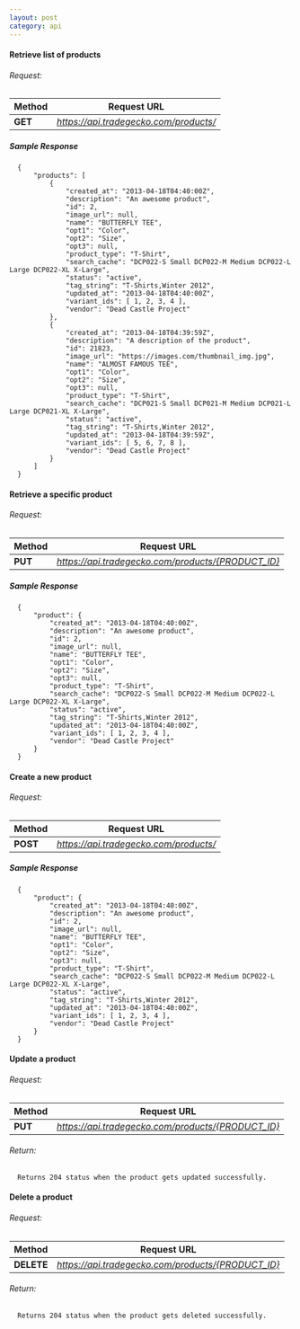 ```yaml
---
layout: post
category: api
---
```


####   Retrieve list of products 

######     Request:
Method     | Request URL   
-----------| ------------- 
**GET**    | *https://api.tradegecko.com/products/*

##### Sample Response

      {
          "products": [
              {
                  "created_at": "2013-04-18T04:40:00Z",
                  "description": "An awesome product",
                  "id": 2,
                  "image_url": null,
                  "name": "BUTTERFLY TEE",
                  "opt1": "Color",
                  "opt2": "Size",
                  "opt3": null,
                  "product_type": "T-Shirt",
                  "search_cache": "DCP022-S Small DCP022-M Medium DCP022-L Large DCP022-XL X-Large",
                  "status": "active",
                  "tag_string": "T-Shirts,Winter 2012",
                  "updated_at": "2013-04-18T04:40:00Z",
                  "variant_ids": [ 1, 2, 3, 4 ],
                  "vendor": "Dead Castle Project"
              },
              {
                  "created_at": "2013-04-18T04:39:59Z",
                  "description": "A description of the product",
                  "id": 21823,
                  "image_url": "https://images.com/thumbnail_img.jpg",
                  "name": "ALMOST FAMOUS TEE",
                  "opt1": "Color",
                  "opt2": "Size",
                  "opt3": null,
                  "product_type": "T-Shirt",
                  "search_cache": "DCP021-S Small DCP021-M Medium DCP021-L Large DCP021-XL X-Large",
                  "status": "active",
                  "tag_string": "T-Shirts,Winter 2012",
                  "updated_at": "2013-04-18T04:39:59Z",
                  "variant_ids": [ 5, 6, 7, 8 ],
                  "vendor": "Dead Castle Project"
              }
          ]
      }

####   Retrieve a specific product

######     Request:
Method     | Request URL   
-----------| ------------- 
**PUT**    | *https://api.tradegecko.com/products/{PRODUCT_ID}*

##### Sample Response

      {
          "product": {
              "created_at": "2013-04-18T04:40:00Z",
              "description": "An awesome product",
              "id": 2,
              "image_url": null,
              "name": "BUTTERFLY TEE",
              "opt1": "Color",
              "opt2": "Size",
              "opt3": null,
              "product_type": "T-Shirt",
              "search_cache": "DCP022-S Small DCP022-M Medium DCP022-L Large DCP022-XL X-Large",
              "status": "active",
              "tag_string": "T-Shirts,Winter 2012",
              "updated_at": "2013-04-18T04:40:00Z",
              "variant_ids": [ 1, 2, 3, 4 ],
              "vendor": "Dead Castle Project"
          }
      }


####   Create a new product

######     Request:
Method     | Request URL   
-----------| ------------- 
**POST**   | *https://api.tradegecko.com/products/*

##### Sample Response

      {
          "product": {
              "created_at": "2013-04-18T04:40:00Z",
              "description": "An awesome product",
              "id": 2,
              "image_url": null,
              "name": "BUTTERFLY TEE",
              "opt1": "Color",
              "opt2": "Size",
              "opt3": null,
              "product_type": "T-Shirt",
              "search_cache": "DCP022-S Small DCP022-M Medium DCP022-L Large DCP022-XL X-Large",
              "status": "active",
              "tag_string": "T-Shirts,Winter 2012",
              "updated_at": "2013-04-18T04:40:00Z",
              "variant_ids": [ 1, 2, 3, 4 ],
              "vendor": "Dead Castle Project"
          }
      }

####   Update a product

######     Request:
Method     | Request URL   
-----------| ------------- 
**PUT**    | *https://api.tradegecko.com/products/{PRODUCT_ID}*

###### Return:
      Returns 204 status when the product gets updated successfully. 

####   Delete a product

######     Request:
Method     | Request URL   
-----------| ------------- 
**DELETE** | *https://api.tradegecko.com/products/{PRODUCT_ID}*

###### Return:
      Returns 204 status when the product gets deleted successfully. 
